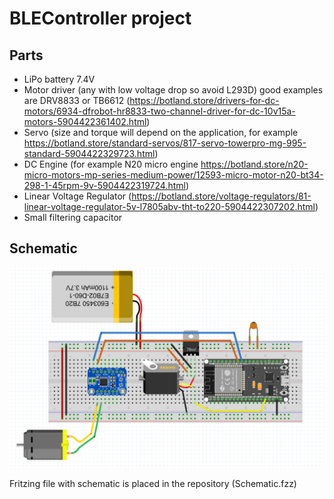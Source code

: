 # BLEController project

## Parts

  - LiPo battery 7.4V
  - Motor driver (any with low voltage drop so avoid L293D) good examples are DRV8833 or TB6612 (https://botland.store/drivers-for-dc-motors/6934-dfrobot-hr8833-two-channel-driver-for-dc-10v15a-motors-5904422361402.html)
  - Servo (size and torque will depend on the application, for example https://botland.store/standard-servos/817-servo-towerpro-mg-995-standard-5904422329723.html)
  - DC Engine (for example N20 micro engine https://botland.store/n20-micro-motors-mp-series-medium-power/12593-micro-motor-n20-bt34-298-1-45rpm-9v-5904422319724.html)
  - Linear Voltage Regulator (https://botland.store/voltage-regulators/81-linear-voltage-regulator-5v-l7805abv-tht-to220-5904422307202.html)
  - Small filtering capacitor


## Schematic

![](Schematic.png)

Fritzing file with schematic is placed in the repository (Schematic.fzz)